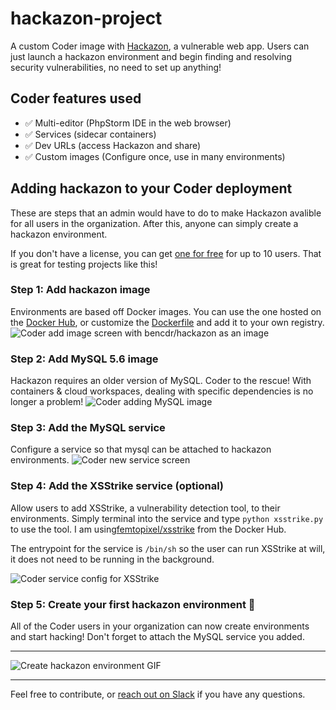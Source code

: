 # hackazon-project
A custom Coder image with [Hackazon](https://github.com/rapid7/hackazon), a vulnerable web app. Users can just launch a hackazon environment and begin finding and resolving security vulnerabilities, no need to set up anything!

## Coder features used
- ✅  Multi-editor (PhpStorm IDE in the web browser)
- ✅  Services (sidecar containers)
- ✅  Dev URLs (access Hackazon and share)
- ✅  Custom images (Configure once, use in many environments)

## Adding hackazon to your Coder deployment
These are steps that an admin would have to do to make Hackazon avalible for all users in the organization. After this, anyone can simply create a hackazon environment.

If you don't have a license, you can get [one for free](https://info.coder.com/coder-sign-up) for up to 10 users. That is great for testing projects like this!

### Step 1: Add hackazon image
Environments are based off Docker images. You can use the one hosted on the [Docker Hub](https://hub.docker.com/r/bencdr/hackazon-project), or customize the [Dockerfile](Dockerfile) and add it to your own registry.
![Coder add image screen with bencdr/hackazon as an image](https://user-images.githubusercontent.com/22407953/99199967-ac91f880-2770-11eb-8abf-df3a4e2498a0.png)

### Step 2: Add MySQL 5.6 image
Hackazon requires an older version of MySQL. Coder to the rescue! With containers & cloud workspaces, dealing with specific dependencies is no longer a problem!
![Coder adding MySQL image](https://user-images.githubusercontent.com/22407953/99200160-b49e6800-2771-11eb-824d-9e6b79b5ed6d.png)

### Step 3: Add the MySQL service
Configure a service so that mysql can be attached to hackazon environments. 
![Coder new service screen](https://user-images.githubusercontent.com/22407953/99200960-88d1b100-2776-11eb-8c27-d6f91965fe06.png)

### Step 4: Add the XSStrike service (optional)
Allow users to add XSStrike, a vulnerability detection tool, to their environments. Simply terminal into the service and type `python xsstrike.py` to use the tool. I am using[femtopixel/xsstrike](https://hub.docker.com/r/femtopixel/xsstrike) from the Docker Hub.

The entrypoint for the service is `/bin/sh` so the user can run XSStrike at will, it does not need to be running in the background.

![Coder service config for XSStrike](https://user-images.githubusercontent.com/22407953/99201398-cd5e4c00-2778-11eb-8545-3082f09a11b6.png)

### Step 5: Create your first hackazon environment 🚀
All of the Coder users in your organization can now create environments and start hacking! Don't forget to attach the MySQL service you added.

---

![Create hackazon environment GIF](https://user-images.githubusercontent.com/22407953/99202732-1c5ab000-277e-11eb-8cdb-4a2f0b77ab4f.gif)

---

Feel free to contribute, or [reach out on Slack](https://cdr.co/join-community) if you have any questions.
